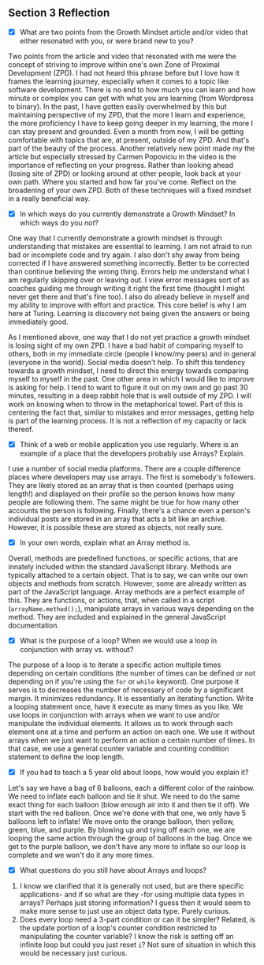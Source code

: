 ## Section 3 Reflection

- [x] What are two points from the Growth Mindset article and/or video that either resonated with you, or were brand new to you?

Two points from the article and video that resonated with me were the concept of striving to improve within one's own Zone of Proximal Development (ZPD). I had not heard this phrase before but I love how it frames the learning journey, especially when it comes to a topic like software development. There is no end to how much you can learn and how minute or complex you can get with what you are learning (from Wordpress to binary). In the past, I have gotten easily overwhelmed by this but maintaining perspective of my ZPD, that the more I learn and experience, the more proficiency I have to keep going deeper in my learning, the more I can stay present and grounded. Even a month from now, I will be getting comfortable with topics that are, at present, outside of my ZPD. And that's part of the beauty of the process. Another relatively new point made my the article but especially stressed by Carmen Popoviciu in the video is the importance of reflecting on your progress. Rather than looking ahead (losing site of ZPD) or looking around at other people, look back at your own path. Where you started and how far you've come. Reflect on the broadening of your own ZPD. Both of these techniques will  a fixed mindset in a really beneficial way.

- [x] In which ways do you currently demonstrate a Growth Mindset? In which ways do you _not_?

One way that I currently demonstrate a growth mindset is through understanding that mistakes are essential to learning. I am not afraid to run bad or incomplete code and try again. I also don't shy away from being corrected if I have answered something incorrectly. Better to be corrected than continue believing the wrong thing. Errors help me understand what I am regularly skipping over or leaving out. I view error messages sort of as coaches guiding me through writing it right the first time (thought I might never get there and that's fine too). I also do already believe in myself and my ability to improve with effort and practice. This core belief is why I am here at Turing. Learning is discovery not being given the answers or being immediately good.

As I mentioned above, one way that I do not yet practice a growth mindset is losing sight of my own ZPD. I have a bad habit of comparing myself to others, both in my immediate circle (people I know/my peers) and in general (everyone in the world). Social media doesn't help. To shift this tendency towards a growth mindset, I need to direct this energy towards comparing myself to myself in the past. One other area in which I would like to improve is asking for help. I tend to want to figure it out on my own and go past 30 minutes, resulting in a deep rabbit hole that is well outside of my ZPD. I will work on knowing when to throw in the metaphorical towel. Part of this is centering the fact that, similar to mistakes and error messages, getting help is part of the learning process. It is not a reflection of my capacity or lack thereof.

- [x] Think of a web or mobile application you use regularly. Where is an example of a place that the developers probably use Arrays? Explain.

I use a number of social media platforms. There are a couple difference places where developers may use arrays. The first is somebody's followers. They are likely stored as an array that is then counted (perhaps using length!) and displayed on their profile so the person knows how many people are following them. The same might be true for how many other accounts the person is following. Finally, there's a chance even a person's individual posts are stored in an array that acts a bit like an archive. However, it is possible these are stored as objects, not really sure.

- [x] In your own words, explain what an Array method is.

Overall, methods are predefined functions, or specific actions, that are innately included within the standard JavaScript library. Methods are typically attached to a certain object. That is to say, we can write our own objects and methods from scratch. However, some are already written as part of the JavaScript language. Array methods are a perfect example of this. They are functions, or actions, that, when called in a script (`arrayName.method();`), manipulate arrays in various ways depending on the method. They are included and explained in the general JavaScript documentation.

- [x] What is the purpose of a loop? When we would use a loop in conjunction with array vs. without?

The purpose of a loop is to iterate a specific action multiple times depending on certain conditions (the number of times can be defined or not depending on if you're using the `for` or `while` keyword). One purpose it serves is to decreases the number of necessary of code by a significant margin. It minimizes redundancy. It is essentially an iterating function. Write a looping statement once, have it execute as many times as you like. We use loops in conjunction with arrays when we want to use and/or manipulate the individual elements. It allows us to work through each element one at a time and perform an action on each one. We use it without arrays when we just want to perform an action a certain number of times. In that case, we use a general counter variable and counting condition statement to define the loop length.

- [x] If you had to teach a 5 year old about loops, how would you explain it?

Let's say we have a bag of 6 balloons, each a different color of the rainbow. We need to inflate each balloon and tie it shut. We need to do the same exact thing for each balloon (blow enough air into it and then tie it off). We start with the red balloon. Once we're done with that one, we only have 5 balloons left to inflate! We move onto the orange balloon, then yellow, green, blue, and purple. By blowing up and tying off each one, we are looping the same action through the group of balloons in the bag. Once we get to the purple balloon, we don't have any more to inflate so our loop is complete and we won't do it any more times.

- [x] What questions do you still have about Arrays and loops?
1. I know we clarified that it is generally not used, but are there specific applications- and if so what are they -for using multiple data types in arrays? Perhaps just storing information? I guess then it would seem to make more sense to just use an object data type. Purely curious.
2. Does every loop need a 3-part condition or can it be simpler? Related, is the update portion of a loop's counter condition restricted to manipulating the counter variable? I know the risk is setting off an infinite loop but could you just reset `i`? Not sure of situation in which this would be necessary just curious.
